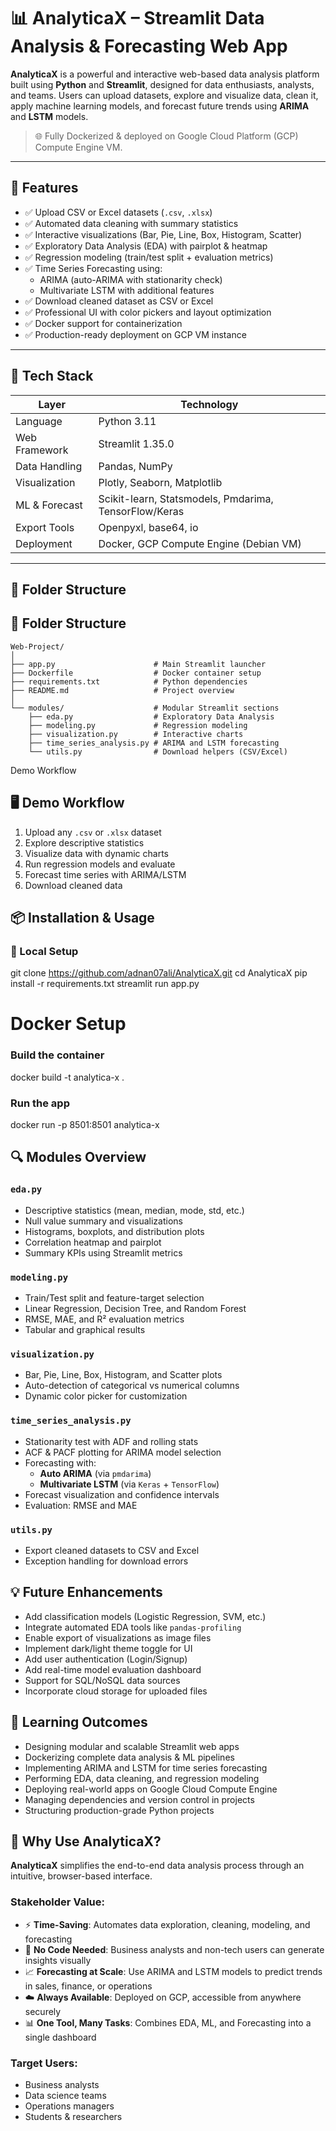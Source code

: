 # 📊 AnalyticaX – Streamlit Data Analysis & Forecasting Web App

**AnalyticaX** is a powerful and interactive web-based data analysis platform built using **Python** and **Streamlit**, designed for data enthusiasts, analysts, and teams. Users can upload datasets, explore and visualize data, clean it, apply machine learning models, and forecast future trends using **ARIMA** and **LSTM** models.

> 🌐 Fully Dockerized & deployed on Google Cloud Platform (GCP) Compute Engine VM.

---

## 🚀 Features

- ✅ Upload CSV or Excel datasets (`.csv`, `.xlsx`)
- ✅ Automated data cleaning with summary statistics
- ✅ Interactive visualizations (Bar, Pie, Line, Box, Histogram, Scatter)
- ✅ Exploratory Data Analysis (EDA) with pairplot & heatmap
- ✅ Regression modeling (train/test split + evaluation metrics)
- ✅ Time Series Forecasting using:
  - ARIMA (auto-ARIMA with stationarity check)
  - Multivariate LSTM with additional features
- ✅ Download cleaned dataset as CSV or Excel
- ✅ Professional UI with color pickers and layout optimization
- ✅ Docker support for containerization
- ✅ Production-ready deployment on GCP VM instance

---

## 🧰 Tech Stack

| Layer         | Technology                                         |
|---------------|----------------------------------------------------|
| Language      | Python 3.11                                        |
| Web Framework | Streamlit 1.35.0                                   |
| Data Handling | Pandas, NumPy                                      |
| Visualization | Plotly, Seaborn, Matplotlib                        |
| ML & Forecast | Scikit-learn, Statsmodels, Pmdarima, TensorFlow/Keras |
| Export Tools  | Openpyxl, base64, io                               |
| Deployment    | Docker, GCP Compute Engine (Debian VM)             |

---

## 📂 Folder Structure
## 📂 Folder Structure

```
Web-Project/
│
├── app.py                      # Main Streamlit launcher
├── Dockerfile                  # Docker container setup
├── requirements.txt            # Python dependencies
├── README.md                   # Project overview
│
└── modules/                    # Modular Streamlit sections
    ├── eda.py                  # Exploratory Data Analysis
    ├── modeling.py             # Regression modeling
    ├── visualization.py        # Interactive charts
    ├── time_series_analysis.py # ARIMA and LSTM forecasting
    └── utils.py                # Download helpers (CSV/Excel)
```

 Demo Workflow
## 🖥️ Demo Workflow

1. Upload any `.csv` or `.xlsx` dataset  
2. Explore descriptive statistics  
3. Visualize data with dynamic charts  
4. Run regression models and evaluate  
5. Forecast time series with ARIMA/LSTM  
6. Download cleaned data  


## 📦 Installation & Usage

### 🔧 Local Setup

git clone https://github.com/adnan07ali/AnalyticaX.git
cd AnalyticaX
pip install -r requirements.txt
streamlit run app.py


# Docker Setup

### Build the container
docker build -t analytica-x .

### Run the app
docker run -p 8501:8501 analytica-x



## 🔍 Modules Overview

### `eda.py`
- Descriptive statistics (mean, median, mode, std, etc.)
- Null value summary and visualizations
- Histograms, boxplots, and distribution plots
- Correlation heatmap and pairplot
- Summary KPIs using Streamlit metrics

### `modeling.py`
- Train/Test split and feature-target selection
- Linear Regression, Decision Tree, and Random Forest
- RMSE, MAE, and R² evaluation metrics
- Tabular and graphical results

### `visualization.py`
- Bar, Pie, Line, Box, Histogram, and Scatter plots
- Auto-detection of categorical vs numerical columns
- Dynamic color picker for customization

### `time_series_analysis.py`
- Stationarity test with ADF and rolling stats
- ACF & PACF plotting for ARIMA model selection
- Forecasting with:
  - **Auto ARIMA** (via `pmdarima`)
  - **Multivariate LSTM** (via `Keras` + `TensorFlow`)
- Forecast visualization and confidence intervals
- Evaluation: RMSE and MAE

### `utils.py`
- Export cleaned datasets to CSV and Excel
- Exception handling for download errors


## 💡 Future Enhancements

- Add classification models (Logistic Regression, SVM, etc.)
- Integrate automated EDA tools like `pandas-profiling`
- Enable export of visualizations as image files
- Implement dark/light theme toggle for UI
- Add user authentication (Login/Signup)
- Add real-time model evaluation dashboard
- Support for SQL/NoSQL data sources
- Incorporate cloud storage for uploaded files


## 🧠 Learning Outcomes

- Designing modular and scalable Streamlit web apps
- Dockerizing complete data analysis & ML pipelines
- Implementing ARIMA and LSTM for time series forecasting
- Performing EDA, data cleaning, and regression modeling
- Deploying real-world apps on Google Cloud Compute Engine
- Managing dependencies and version control in projects
- Structuring production-grade Python projects


## 💼 Why Use AnalyticaX?

**AnalyticaX** simplifies the end-to-end data analysis process through an intuitive, browser-based interface.

### Stakeholder Value:
- ⚡ **Time-Saving**: Automates data exploration, cleaning, modeling, and forecasting
- 🧠 **No Code Needed**: Business analysts and non-tech users can generate insights visually
- 📈 **Forecasting at Scale**: Use ARIMA and LSTM models to predict trends in sales, finance, or operations
- ☁️ **Always Available**: Deployed on GCP, accessible from anywhere securely
- 📊 **One Tool, Many Tasks**: Combines EDA, ML, and Forecasting into a single dashboard

### Target Users:
- Business analysts
- Data science teams
- Operations managers
- Students & researchers


